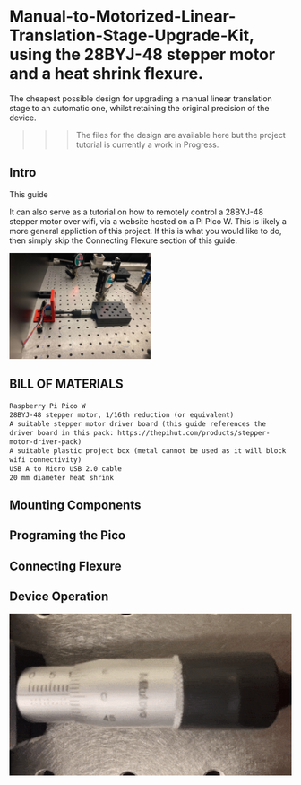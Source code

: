 # Manual-to-Motorized-Linear-Translation-Stage-Upgrade-Kit, using the 28BYJ-48 stepper motor and a heat shrink flexure.
The cheapest possible design for upgrading a manual linear translation stage to an automatic one, whilst retaining the original precision of the device. 

>>>The files for the design are available here but the project tutorial is currently a work in Progress.

## Intro

This guide 

It can also serve as a tutorial on how to remotely control a 28BYJ-48 stepper motor over wifi, via a website hosted on a Pi Pico W. This is likely a more general appliction of this project. If this is what you would like to do, then simply skip the Connecting Flexure section of this guide.

<img src="Media/1.jpg" width=50% height=50% title="The Final Product">

## BILL OF MATERIALS
  ```
  Raspberry Pi Pico W
  28BYJ-48 stepper motor, 1/16th reduction (or equivalent)
  A suitable stepper motor driver board (this guide references the driver board in this pack: https://thepihut.com/products/stepper-motor-driver-pack)
  A suitable plastic project box (metal cannot be used as it will block wifi connectivity)
  USB A to Micro USB 2.0 cable
  20 mm diameter heat shrink
  ```
  
## Mounting Components
  
## Programing the Pico

## Connecting Flexure

## Device Operation

![Alt text]( Media/3.gif)
